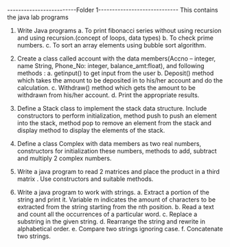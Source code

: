 -------------------------Folder 1-----------------------------
    This contains the java lab programs
    
 1. Write Java programs
    a. To print fibonacci series without using recursion and using recursion.(concept of loops, data
    types)
    b. To check prime numbers.
    c. To sort an array elements using bubble sort algorithm.
    
2.  Create a class called account with the data members(Accno – integer, name String, Phone_No: integer, 
    balance_amt:float), and following methods :
    a. getinput() to get input from the user
    b. Deposit() method which takes the amount to be deposited in to his/her account and do the
    calculation.
    c. Withdraw() method which gets the amount to be withdrawn from his/her account.
    d. Print the appropriate results.
    
3.  Define a Stack class to implement the stack data structure. Include constructors to perform initialization,
    method push to push an element into the stack, method pop to remove an element from the stack and
    display method to display the elements of the stack.
    
4.  Define a class Complex with data members as two real numbers, constructors for initialization these
    numbers, methods to add, subtract and multiply 2 complex numbers.
    
5.  Write a java program to read 2 matrices and place the product in a third matrix . Use constructors and
    suitable methods.
    
6.  Write a java program to work with strings.
    a.  Extract a portion of the string and print it. Variable m indicates the amount of characters to
        be extracted from the string starting from the nth position.
    b. Read a text and count all the occurrences of a particular word.
    c. Replace a substring in the given string.
    d. Rearrange the string and rewrite in alphabetical order.
    e. Compare two strings ignoring case.
    f. Concatenate two strings.
